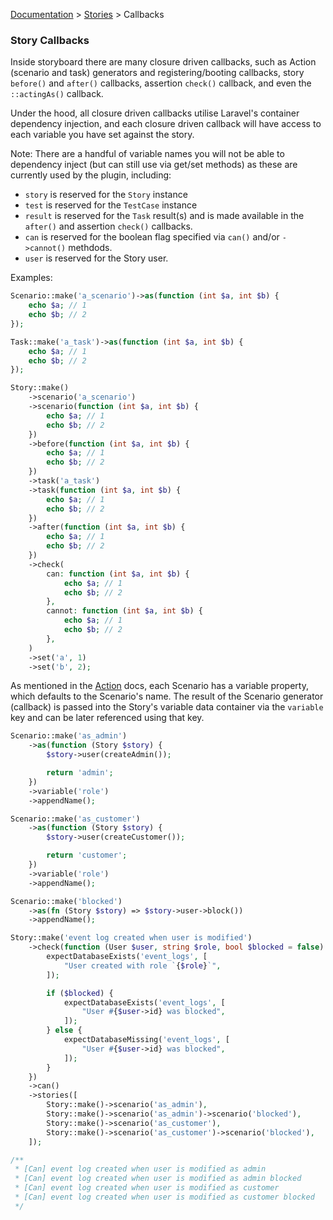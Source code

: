 [Documentation](/docs/documentation.md) > [Stories](/docs/stories.md) > Callbacks

### Story Callbacks

Inside storyboard there are many closure driven callbacks, such as Action (scenario and task) generators and registering/booting callbacks, story `before()` and `after()` callbacks, assertion `check()` callback, and even the `::actingAs()` callback.

Under the hood, all closure driven callbacks utilise Laravel's container dependency injection, and each closure driven callback will have access to each variable you have set against the story.

Note: There are a handful of variable names you will not be able to dependency inject (but can still use via get/set methods) as these are currently used by the plugin, including:

- `story` is reserved for the `Story` instance
- `test` is reserved for the `TestCase` instance
- `result` is reserved for the `Task` result(s) and is made available in the `after()` and assertion `check()` callbacks.
- `can` is reserved for the boolean flag specified via `can()` and/or `->cannot()` methdods.
- `user` is reserved for the Story user.

Examples:

```php
Scenario::make('a_scenario')->as(function (int $a, int $b) {
    echo $a; // 1
    echo $b; // 2
});

Task::make('a_task')->as(function (int $a, int $b) {
    echo $a; // 1
    echo $b; // 2
});

Story::make()
    ->scenario('a_scenario')
    ->scenario(function (int $a, int $b) {
        echo $a; // 1
        echo $b; // 2
    })
    ->before(function (int $a, int $b) {
        echo $a; // 1
        echo $b; // 2
    })
    ->task('a_task')
    ->task(function (int $a, int $b) {
        echo $a; // 1
        echo $b; // 2
    })
    ->after(function (int $a, int $b) {
        echo $a; // 1
        echo $b; // 2
    })
    ->check(
        can: function (int $a, int $b) {
            echo $a; // 1
            echo $b; // 2
        },
        cannot: function (int $a, int $b) {
            echo $a; // 1
            echo $b; // 2
        },
    )
    ->set('a', 1)
    ->set('b', 2);
```

As mentioned in the [Action](/docs/actions.md) docs, each Scenario has a variable property, which defaults to the Scenario's name. The result of the Scenario generator (callback) is passed into the Story's variable data container via the `variable` key and can be later referenced using that key.

```php
Scenario::make('as_admin')
    ->as(function (Story $story) {
        $story->user(createAdmin());

        return 'admin';
    })
    ->variable('role')
    ->appendName();

Scenario::make('as_customer')
    ->as(function (Story $story) {
        $story->user(createCustomer());

        return 'customer';
    })
    ->variable('role')
    ->appendName();

Scenario::make('blocked')
    ->as(fn (Story $story) => $story->user->block())
    ->appendName();

Story::make('event log created when user is modified')
    ->check(function (User $user, string $role, bool $blocked = false) {
        expectDatabaseExists('event_logs', [
            "User created with role `{$role}`",
        ]);

        if ($blocked) {
            expectDatabaseExists('event_logs', [
                "User #{$user->id} was blocked",
            ]);
        } else {
            expectDatabaseMissing('event_logs', [
                "User #{$user->id} was blocked",
            ]);
        }
    })
    ->can()
    ->stories([
        Story::make()->scenario('as_admin'),
        Story::make()->scenario('as_admin')->scenario('blocked'),
        Story::make()->scenario('as_customer'),
        Story::make()->scenario('as_customer')->scenario('blocked'),
    ]);

/**
 * [Can] event log created when user is modified as admin
 * [Can] event log created when user is modified as admin blocked
 * [Can] event log created when user is modified as customer
 * [Can] event log created when user is modified as customer blocked
 */
```